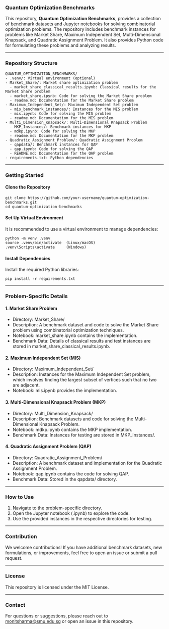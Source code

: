 ### Quantum Optimization Benchmarks

This repository, **Quantum Optimization Benchmarks**, provides a collection of benchmark datasets and Jupyter notebooks for solving combinatorial optimization problems. The repository includes benchmark instances for problems like Market Share, Maximum Independent Set, Multi-Dimensional Knapsack, and Quadratic Assignment Problem. It also provides Python code for formulating these problems and analyzing results.

---

### Repository Structure

```plaintext
QUANTUM_OPTIMIZATION_BENCHMARKS/
- .venv/: Virtual environment (optional)
- Market_Share/: Market share optimization problem
  - market_share_classical_results.ipynb: Classical results for the Market Share problem
  - market_share.ipynb: Code for solving the Market Share problem
  - readme.md: Documentation for the Market Share problem
- Maximum_Independent_Set/: Maximum Independent Set problem
  - mis_benchmark_instances/: Instances for the MIS problem
  - mis.ipynb: Code for solving the MIS problem
  - readme.md: Documentation for the MIS problem
- Multi_Dimension_Knapsack/: Multi-Dimensional Knapsack Problem
  - MKP_Instances/: Benchmark instances for MKP
  - mdkp.ipynb: Code for solving the MKP
  - readme.md: Documentation for the MKP problem
- Quadratic_Assignment_Problem/: Quadratic Assignment Problem
  - qapdata/: Benchmark instances for QAP
  - qap.ipynb: Code for solving the QAP
  - README.md: Documentation for the QAP problem
- requirements.txt: Python dependencies
```

---

### Getting Started

#### Clone the Repository
```
git clone https://github.com/your-username/quantum-optimization-benchmarks.git  
cd quantum-optimization-benchmarks  
```

#### Set Up Virtual Environment
It is recommended to use a virtual environment to manage dependencies: 

```
python -m venv .venv  
source .venv/bin/activate  (Linux/macOS)  
.venv\Scripts\activate     (Windows)  
```

#### Install Dependencies
Install the required Python libraries:  

```
pip install -r requirements.txt  
```

---

### Problem-Specific Details

#### 1. Market Share Problem
- Directory: Market_Share/
- Description: A benchmark dataset and code to solve the Market Share problem using combinatorial optimization techniques.
- Notebook: market_share.ipynb contains the implementation.
- Benchmark Data: Details of classical results and test instances are stored in market_share_classical_results.ipynb.

#### 2. Maximum Independent Set (MIS)
- Directory: Maximum_Independent_Set/
- Description: Instances for the Maximum Independent Set problem, which involves finding the largest subset of vertices such that no two are adjacent.
- Notebook: mis.ipynb provides the implementation.

#### 3. Multi-Dimensional Knapsack Problem (MKP)
- Directory: Multi_Dimension_Knapsack/
- Description: Benchmark datasets and code for solving the Multi-Dimensional Knapsack Problem.
- Notebook: mdkp.ipynb contains the MKP implementation.
- Benchmark Data: Instances for testing are stored in MKP_Instances/.

#### 4. Quadratic Assignment Problem (QAP)
- Directory: Quadratic_Assignment_Problem/
- Description: A benchmark dataset and implementation for the Quadratic Assignment Problem.
- Notebook: qap.ipynb contains the code for solving QAP.
- Benchmark Data: Stored in the qapdata/ directory.

---

### How to Use

1. Navigate to the problem-specific directory.
2. Open the Jupyter notebook (.ipynb) to explore the code.
3. Use the provided instances in the respective directories for testing.

---

### Contribution

We welcome contributions! If you have additional benchmark datasets, new formulations, or improvements, feel free to open an issue or submit a pull request.

---

### License

This repository is licensed under the MIT License.

---

### Contact

For questions or suggestions, please reach out to monitsharma@smu.edu.sg or open an issue in this repository.
